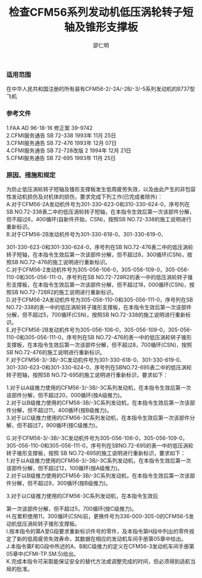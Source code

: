 ﻿---
amendno: 39-1769  
cadno: CAD1996-B737-07  
title: 检查CFM56系列发动机低压涡轮转子短轴及锥形支撑板  
publishdate: 1996-11-25  
effdate: 1996-12-09  
acmodels: ["B737"]  
tags: []  
engs: ["CFM56"]  
pns: ["301-330-623-0","310-330-624-0","301-330-618-0","301-330-619-0","301-330-623-0","301-330-624-0","305-056-106-0","305-056-109-0","305-056-110-0","305-056-111-0"]  
mfrs: ["BOEING","CFMI"]  
admins: 华北管理局  
author: 邵仁明  
---
  
### 适用范围  
在中华人民共和国注册的所有装有CFM56-2/-2A/-2B/-3/-5系列发动机的B737型飞机  
  
<!--more-->  
### 参考文件  
  1.FAA AD 96-18-16 修正案 39-9742  
  2.CFMI服务通告 SB 72-338  1993年 11月 25日  
  3.CFMI服务通告 SB 72-476  1993年 12月 07日  
  4.CFMI服务通告 SB 72-728改版 2 1994年 12月 21日  
  5.CFMI服务通告 SB 72-695  1993年 11月 25日  
  
### 原因、措施和规定  

  为防止低压涡轮转子短轴及锥形支撑板发生低周疲劳失效，以及由此产生的非包容性发动机损伤及对机体的损伤，要求完成下列工作(已完成者除外)：  
A.对于CFM56-2A发动机件号为301-330-623-0和310-330-624-0，序号列在SB NO.72-338表二中的低压涡轮转子短轴，在本指令生效后第一次该部件分解，但不超过6，400循环(自新件开始，CSN)，按照SB NO.72-338的施工说明进行重新标识。  
B.对于CFM56-2B发动机件号为301-330-618-0、301-330-619-0、  
  
301-330-623-0和301-330-624-0，序号列在SB NO.72-476表二中的低压涡轮转子短轴，在本指令生效后第一次该部件分解，但不超过8，300循环(CSN)，按照SB NO.72-476的施工说明进行重新标识。  
  C.对于CFM56-2发动机件号为305-056-106-0，305-056-109-0，305-056-110-0和305-056-111-0，序号列在SB NO.72-728R2的表一中的低压涡轮转子锥形支撑板，在本指令生效后第一次该部件分解，但不超过18，000循环(CSN)，按照SB NO.72-728R2的施工说明进行重新标识。  
D.对于CFM56-2A发动机件号为305-056-110-0和305-056-111-0，序号列在SB NO.72-338的表一中的低压涡轮转子锥形支撑板，在本指令生效后第一次该部件分解，但不超过5，700循环(CSN)，按照SB NO.72-338的施工说明进行重新标识。  
E.对于CFM56-2B发动机件号为305-056-106-0，305-056-109-0，305-056-110-0和305-056-111-0，序号列在SB NO.72-476的表一中的低压涡轮转子锥形支撑板，在本指令生效后第一次该部件分解，但不超过8，700循环(CSN)，按照SB NO.72-476的施工说明进行重新标识。  
F.对于CFM56-3/-3B/-3C发动机件号为301-330-618-0、301-330-619-0、301-330-623-0和301-330-624-0，序号列在SBNO.72-695表二中的低压涡轮转子短轴，按照SB NO.72-695的施工说明进行重新标识，要求如下：  
  
  1.对于以A级推力使用的CFM56-3/-3B/-3C系列发动机，在本指令生效后第一次该部件分解，但不超过20，000循环(按A级推力)。  
  2.对于以B级推力使用的CFM56-3B/-3C系列发动机，在本指令生效后第一次该部件分解，但不超过11，400循环(按B级推力)。  
  3.对于以C级推力使用的CFM56-3C系列发动机，在本指令生效后第一次该部件分解，但不超过7，900循环(按C级推力)。  
  
G.对于CFM56-3/-3B/-3C发动机件号为305-056-106-0，305-056-109-0，305-056-110-0和305-056-111-0，序号列在SBNO.72-695的表一中的低压涡轮转子锥形支撑板，按照 SB NO.72-695的施工说明进行重新标识，要求如下：  
  1.对于以A级推力使用的CFM56-3/-3B/-3C系列发动机，在本指令生效后第一次该部件分解，但不超过12，100循环(按A级推力)。  
  2.对于以B级推力使用的CFM56-3B/-3C系列发动机，在本指令生效后第一次该部件分解，但不超过9，300循环(按B级推力)。  
  
  3.对于以C级推力使用的CFM56-3C系列发动机，在本指令生效后  
  
第一次该部件分解，但不超过5，700循环(按C级推力)。  
H.在累积使用11，300循环(CSN)前，更换件号为336-000-305-0的CFM56-5发动机低压涡轮转子锥形支撑板。  
  I.按本指令的第A至G段要求重新标识件号的零件，及本指令第H段中列出的零件规定了新的低周疲劳失效寿命，其数据在相应的发动机车间手册第05章中给出。  
J.本指令第F和G段中所述的A、B和C级推力的定义在CFM56-3发动机车间手册第05章中(CFMI-TP.SM.5)给出。  
  K.完成本指令可采取能保证安全的替代方法或调整完成的时间，但必须得到适航当局的批准。  
  
